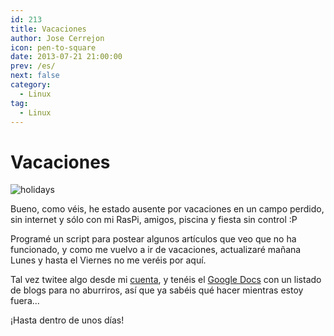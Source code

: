 ```yaml
---
id: 213
title: Vacaciones
author: Jose Cerrejon
icon: pen-to-square
date: 2013-07-21 21:00:00
prev: /es/
next: false
category:
  - Linux
tag:
  - Linux
---
```


# Vacaciones

![holidays](/images/holidays.jpg)

Bueno, como véis, he estado ausente por vacaciones en un campo perdido, sin internet y sólo con mi RasPi, amigos, piscina y fiesta sin control :P

Programé un script para postear algunos artículos que veo que no ha funcionado, y como me vuelvo a ir de vacaciones, actualizaré mañana Lunes y hasta el Viernes no me veréis por aquí.

Tal vez twitee algo desde mi [cuenta](http://twitter.com/ulysess10), y tenéis el [Google Docs](http://goo.gl/Iwhbq) con un listado de blogs para no aburriros, así que ya sabéis qué hacer mientras estoy fuera...

¡Hasta dentro de unos días!